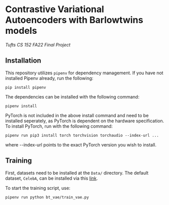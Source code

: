 # Contrastive Variational Autoencoders with Barlowtwins models

*Tufts CS 152 FA22 Final Project*

## Installation

This repository utilizes `pipenv` for dependency management. If you have not installed Pipenv already, run the following:
~~~
pip install pipenv
~~~

The dependencies can be installed with the following command:
~~~
pipenv install 
~~~

PyTorch is not included in the above install command and need to be installed seperately, as PyTorch is dependent on the hardware specification. To install PyTorch, run with the following command:
~~~
pipenv run pip3 install torch torchvision torchaudio --index-url ...
~~~
where --index-url points to the exact PyTorch version you wish to install.

## Training
First, datasets need to be installed at the `Data/` directory. The default dataset, `CelebA`, can be installed via this [link](https://drive.google.com/file/d/1m8-EBPgi5MRubrm6iQjafK2QMHDBMSfJ/view?usp=sharing).

To start the training script, use:
```
pipenv run python bt_vae/train_vae.py
```